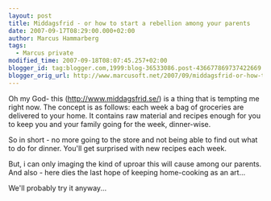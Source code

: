 ```yaml
---
layout: post
title: Middagsfrid - or how to start a rebellion among your parents
date: 2007-09-17T08:29:00.000+02:00
author: Marcus Hammarberg
tags:
  - Marcus private
modified_time: 2007-09-18T08:07:45.257+02:00
blogger_id: tag:blogger.com,1999:blog-36533086.post-436677869737422669
blogger_orig_url: http://www.marcusoft.net/2007/09/middagsfrid-or-how-to-start-rebellion.html
---
```


Oh my God- this (<http://www.middagsfrid.se/>) is a thing that is
tempting me right now. The concept is as follows:
each week a bag of groceries are delivered to your home. It contains raw
material and recipes enough for you to keep you and your family going
for the week, dinner-wise.

So in short - no more going to the store and not being able to find out
what to do for dinner. You'll get surprised with new recipes each
week.

But, i can only imaging the kind of uproar this will cause among our
parents. And also - here dies the last hope of keeping home-cooking as
an art...

We'll probably try it anyway...

